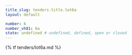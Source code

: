 ```yaml
---
title_slug: tenders.title.lot6a
layout: default

number: 6
number_vh81: 6a
state: undefined # undefined, defined, open or closed
---
```


{% tf tenders/lot6a.md %}
